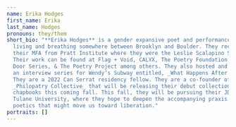 ```yaml
---
name: Erika Hodges
first_name: Erika
last_name: Hodges
pronouns: they/them
short_bio: "**Erika Hodges** is a gender expansive poet and performance artist
  living and breathing somewhere between Brooklyn and Boulder. They received
  their MFA from Pratt Institute where they were the Leslie Scalapino Scholar.
  Their work can be found at Flag + Void, CALYX, The Poetry Foundation's Open
  Door Series, & The Poetry Project among others. They also hosted and curated
  an interview series for Wendy’s Subway entitled, _What Happens After The End_.
  They are a 2022 Can Serrat residency fellow. They are a co-founder of
  _Philopatry Collective_ that will be releasing their debut collection of
  chapbooks this coming fall. This fall, they will be pursuing their JD at
  Tulane University, where they hope to deepen the accompanying praxis to their
  poetics that might move us toward liberation."
portraits: []
---
```

